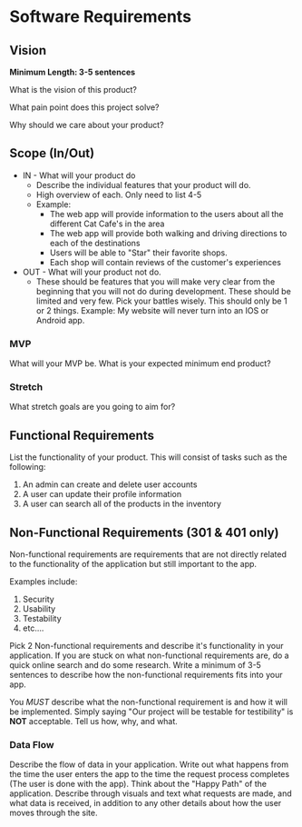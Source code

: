 # Software Requirements

## Vision
**Minimum Length: 3-5 sentences**

What is the vision of this product?

What pain point does this project solve?

Why should we care about your product?

## Scope (In/Out)
- IN - What will your product do
    - Describe the individual features that your product will do. 
	- High overview of each. Only need to list 4-5
	- Example:
		- The web app will provide information to the users about all the different Cat Cafe's in the area
		- The web app will provide both walking and driving directions to each of the destinations
		- Users will be able to "Star" their favorite shops. 
		- Each shop will contain reviews of the customer's experiences
- OUT - What will your product not do. 
  - These should be features that you will make very clear from the beginning that you will not do during development. These should be limited and very few. Pick your battles wisely. This should only be 1 or 2 things. Example: My website will never turn into an IOS or Android app.

### MVP
What will your MVP be. What is your expected minimum end product? 

### Stretch
What stretch goals are you going to aim for?

## Functional Requirements
List the functionality of your product.
This will consist of tasks such as the following:
1. An admin can create and delete user accounts
2. A user can update their profile information
3. A user can search all of the products in the inventory

## Non-Functional Requirements (301 & 401 only)
Non-functional requirements are requirements that are not 
directly related to the functionality of the application but still important to the app.

Examples include:
1. Security
2. Usability
3. Testability
4. etc....

Pick 2 Non-functional requirements and describe it's functionality in your application.
If you are stuck on what non-functional requirements are, do a quick online search and do some research. Write a minimum of 3-5 sentences to describe how the non-functional requirements fits into your app. 

You *MUST* describe what the non-functional requirement is and how it will be implemented. Simply saying "Our project will be testable for testibility" is **NOT** acceptable. Tell us how, why, and what. 

### Data Flow
Describe the flow of data in your application. 
Write out what happens from the time the user enters the app to the time the request process completes (The user is done with the app). Think about the "Happy Path" of the application. Describe through visuals and text what requests are made, and what data is received, in addition to any other details about how the user moves through the site. 
